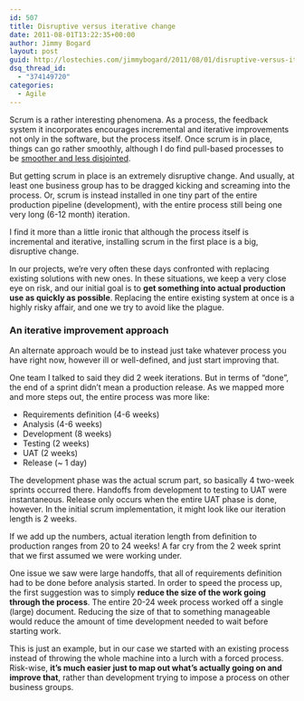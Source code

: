 ```yaml
---
id: 507
title: Disruptive versus iterative change
date: 2011-08-01T13:22:35+00:00
author: Jimmy Bogard
layout: post
guid: http://lostechies.com/jimmybogard/2011/08/01/disruptive-versus-iterative-change/
dsq_thread_id:
  - "374149720"
categories:
  - Agile
---
```

Scrum is a rather interesting phenomena. As a process, the feedback system it incorporates encourages incremental and iterative improvements not only in the software, but the process itself. Once scrum is in place, things can go rather smoothly, although I do find pull-based processes to be [smoother and less disjointed](http://lostechies.com/jimmybogard/2011/05/13/from-sprints-to-pull-based-flow/).

But getting scrum in place is an extremely disruptive change. And usually, at least one business group has to be dragged kicking and screaming into the process. Or, scrum is instead installed in one tiny part of the entire production pipeline (development), with the entire process still being one very long (6-12 month) iteration.

I find it more than a little ironic that although the process itself is incremental and iterative, installing scrum in the first place is a big, disruptive change.

In our projects, we’re very often these days confronted with replacing existing solutions with new ones. In these situations, we keep a very close eye on risk, and our initial goal is to **get something into actual production use as quickly as possible**. Replacing the entire existing system at once is a highly risky affair, and one we try to avoid like the plague.

### An iterative improvement approach

An alternate approach would be to instead just take whatever process you have right now, however ill or well-defined, and just start improving that.

One team I talked to said they did 2 week iterations. But in terms of “done”, the end of a sprint didn’t mean a production release. As we mapped more and more steps out, the entire process was more like:

  * Requirements definition (4-6 weeks)
  * Analysis (4-6 weeks)
  * Development (8 weeks)
  * Testing (2 weeks)
  * UAT (2 weeks)
  * Release (~ 1 day)

The development phase was the actual scrum part, so basically 4 two-week sprints occurred there. Handoffs from development to testing to UAT were instantaneous. Release only occurs when the entire UAT phase is done, however. In the initial scrum implementation, it might look like our iteration length is 2 weeks. 

If we add up the numbers, actual iteration length from definition to production ranges from 20 to 24 weeks! A far cry from the 2 week sprint that we first assumed we were working under.

One issue we saw were large handoffs, that all of requirements definition had to be done before analysis started. In order to speed the process up, the first suggestion was to simply **reduce the size of the work going through the process**. The entire 20-24 week process worked off a single (large) document. Reducing the size of that to something manageable would reduce the amount of time development needed to wait before starting work.

This is just an example, but in our case we started with an existing process instead of throwing the whole machine into a lurch with a forced process. Risk-wise, **it’s much easier just to map out what’s actually going on and improve that**, rather than development trying to impose a process on other business groups.